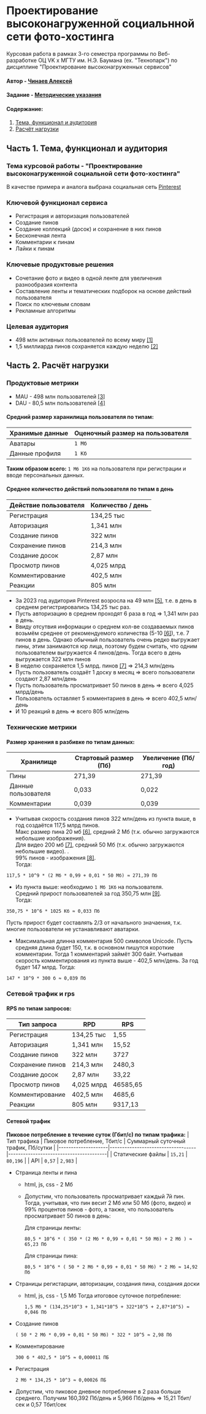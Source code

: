# Проектирование высоконагруженной социальнной сети фото-хостинга

Курсовая работа в рамках 3-го семестра программы по Веб-разработке ОЦ VK x МГТУ им. Н.Э. Баумана (ex. "Технопарк") по дисциплине "Проектирование высоконагруженных сервисов"

#### Автор - [Чинаев Алексей](https://park.vk.company/profile/a.chinaev/ "Страница на портале VK x МГТУ")
#### Задание - [Методические указания](https://github.com/init/highload/blob/main/homework_architecture.md)

#### Содержание:
1. [Тема, функционал и аудитория](#1)
2. [Расчёт нагрузки](#2)


## Часть 1. Тема, функционал и аудитория <a name="1"></a>

### Тема курсовой работы - **"Проектирование высоконагруженной социальной сети фото-хостинга"**
В качестве примера и аналога выбрана социальная сеть [Pinterest](https://ru.pinterest.com/)

### Ключевой функционал сервиса
- Регистрация и авторизация пользователей
- Создание пинов
- Создание коллекций (досок) и сохранение в них пинов
- Бесконечная лента
- Комментарии к пинам
- Лайки к пинам

### Ключевые продуктовые решения
- Сочетание фото и видео в одной ленте для увеличения разнообразия контента
- Составление ленты и тематических подборок на основе действий пользователя
- Поиск по ключевым словам
- Рекламные алгоритмы

### Целевая аудитория
- 498 млн активных пользователей по всему миру [[1]](https://business.pinterest.com/audience/)
- 1,5 миллиарда пинов сохраняется каждую неделю [[2]](https://newsroom.pinterest.com/company/)

## Часть 2. Расчёт нагрузки <a name="2"></a>

### Продуктовые метрики

- MAU - 498 млн пользователей [[3]](https://business.pinterest.com/audience/)
- DAU - 80,5 млн пользователей [[4]](https://www.businessdit.com/social-media-statistics/)

#### Средний размер харанилища пользователя по типам:

| Хранимые данные   | Оценочный размер на пользователя         |
|-------------------|------------------------------------------|
| Аватары              | `1 Мб`                            |
| Данные профиля              | `1 Кб`                     |

**Таким образом всего:** `1 Мб 1Кб` на пользователя при регистрации и вводе персональных данных.

#### Среднее количество действий пользователя по типам в день

|Действие пользователя |Количество / день|
| ------------- |-------------|
|Регистрация|134,25 тыс|
|Авторизация|1,341 млн|
|Создание пинов|322 млн|
|Сохранение пинов|214,3 млн|
|Создание досок|2,87 млн|
|Просмотр пинов|4,025 млрд|
|Комментирование| 402,5 млн|
|Реакции|805 млн|

- За 2023 год аудитория Pinterest возросла на 49 млн [[5]](https://www.statista.com/statistics/463353/pinterest-global-mau/), т.е. в день в среднем регистрировались 134,25 тыс раз.  
- Пусть авторизацию в среднем проходят 6 раза в год => 1,341 млн раз в день.
- Ввиду отсутвия информации о среднем кол-ве создаваемых пинов возьмём среднее от рекомендуемого количества (5-10 [[6]](https://community.pinterest.biz/t5/connect-and-share-with-other-creators/how-many-pins-per-day/td-p/30848)),
  т.е. 7 пинов в день. Однако обычный пользователь очень редко выгружает пины, этим занимаются юр лица, поэтому будем считать, что одним пользователем выгружается 4 пинов/день.
  Тогда всего в день выгружается 322 млн пинов
- В неделю сохраняется 1,5 млрд. пинов [[7]](https://newsroom.pinterest.com/company/) => 214,3 млн/день
- Пусть пользователь создаёт 1 доску в месяц => всего пользователи создают 2,87 млн/день
- Пусть пользователь просматривает 50 пинов в день => всего 4,025 млрд/день
- Пользователь оставляет 5 комментариев в день => всего 402,5 млн/день
- И 10 реакций в день => всего 805 млн/день

### Технические метрики

#### Размер хранения в разбивке по типам данных:
|Хранилище |Стартовый размер (Пб)|Увеличение (Пб/год)|
| ------------- |-------------|-------------|
|Пины |271,39|271,39|
|Данные пользователя |0,033|0,022|
|Комментарии |0,039|0,039|

- Учитывая скорость создания пинов 322 млн/день из пункта выше, в год создаётся 117,5 млрд пинов.  
Макс размер пина 20 мб [[6]](https://ru.pinterest.com/pin-creation-tool/), средний 2 Мб (т.к. обычно загружаются небольшие изображения).  
Для видео 200 мб [[7]](https://ru.pinterest.com/pin-creation-tool/), средний 50 Мб (т.к. обычно загружаются небольшие видео). .  
99% пинов - изображения [[8]](https://buffer.com/resources/pinterest-marketing-study/).  
Тогда:

```azure
117,5 * 10^9 * (2 Мб * 0,99 + 0,01 * 50 Мб) ≈ 271,39 Пб
```
- Из пункта выше: необходимо `1 Мб 1Кб` на пользователя.  
Средний прирост пользователей за год 350,75 млн [[9]](https://www.bankmycell.com/blog/number-of-pinterest-users/).  
Тогда:

```azure
350,75 * 10^6 * 1025 Кб ≈ 0,033 Пб
```
Пусть прирост будет составлять 2/3 от начального значаения, т.к. многие пользователи не устанавливают аватарки.

- Максимальная длинна комментария 500 символов Unicode. Пусть средняя длина будет 150, т.к. в основном пишутся короткие комментарии.
Тогда 1 комментарий займёт 300 байт. Учитывая скорость комментирования из пункта выше - 402,5 млн/день. За год будет 147 млрд.
Тогда:

```azure
147 * 10^9 * 300 б ≈ 0,039 Пб
```
### Сетевой трафик и rps

#### RPS по типам запросов:
| Тип запроса | RPD   | RPS |
|-------------|-------------------------|-------------------------| 
|Регистрация|134,25 тыс|1,55|
|Авторизация|1,341 млн|15,52|
|Создание пинов|322 млн|3727|
|Сохранение пинов|214,3 млн|2480,3|
|Создание досок|2,87 млн|33,22|
|Просмотр пинов|4,025 млрд|46585,65|
|Комментирование|402,5 млн|4685,6|
|Реакции|805 млн|9317,13|

#### Сетевой трафик

**Пиковое потребление в течение суток (Гбит/с) по типам трафика:**
| Тип трафика        | Пиковое потребление, Тбит/с       | Суммарный суточный трафик, Пб/сутки  |
|--------------------|-----------------------------------|----------------------------------------|
| Cтатические файлы  | `15,21`                            | `80,196`                                |
| API                | `0,57`                            | `2,983`                                |

- Страница ленты и пина
  - html, js, css - 2 Мб
  - Допустим, что пользователь просматривает каждый 7й пин.
    Тогда, учитывая, что пин весит 2 Мб или 50 Мб (фото, видео) и 99% процентов пинов - фото, а также, что пользователь просматривает 50 пинов в день:
  
    Для страницы ленты:
    ```azure
    80,5 * 10^6 * ( 350 * (2 Мб * 0,99 + 0,01 * 50 Мб) + 2 Мб ) ≈ 65,23 Пб
    ```
    Для страницы пина:
    ```azure
    80,5 * 10^6 * ( 50 * 2 Мб * 0,99 + 0,01 * 50 Мб) * 2 Мб ≈ 14,92 Пб
    ```
- Страницы регистарции, авторизации, создания пина, создания доски
  - html, js, css - 1,5 Мб
    Тогда итоговое суточное потребление:
    
    ```azure
    1,5 Мб * (134,25*10^3 + 1,341*10^5 + 322*10^5 + 2,87*10^5) ≈ 0,046 Пб
    ```
- Создание пинов
  
    ```azure
    ( 50 * 2 Мб * 0,99 + 0,01 * 50 Мб) * 322 * 10^5 ≈ 2,98 Пб
    ```
- Комментирование
  
    ```azure
    300 б * 402,5 * 10^5 ≈ 0,000011 ПБ
    ```
- Регистрация
  
     ```azure
    2 Мб * 134,25 * 10^3 ≈ 0,00026 ПБ
    ```
     
- Допустим, что пиковое дневное потребление в 2 раза больше среднего. Получим 160,392 Пб/день и 5,966 Пб/день => 15,21 Тбит/сек и 0,57 Тбит/сек


